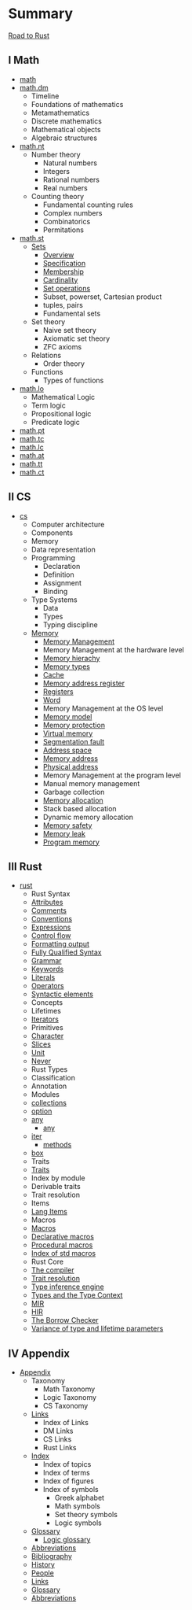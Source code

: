 # Summary

[Road to Rust](./README.md)


## I Math

* [math](./math/README.md)
* [math.dm](./math/dm/README.md)
  - Timeline
  - Foundations of mathematics
  - Metamathematics
  - Discrete mathematics
  - Mathematical objects
  - Algebraic structures
* [math.nt](./math/nt/README.md)
  - Number theory
    - Natural numbers
    - Integers
    - Rational numbers
    - Real numbers
  - Counting theory
    - Fundamental counting rules
    - Complex numbers
    - Combinatorics
    - Permitations
* [math.st](./math/st/README.md)
  - [Sets](./math/st/sets/README.md)
    - [Overview](./math/st/sets/01_overview.md)
    - [Specification](./math/st/sets/02_specification.md)
    - [Membership](./math/st/sets/03_membership.md)
    - [Cardinality](./math/st/sets/04_cardinality.md)
    - [Set operations](./math/st/sets/06_set-operations.md)
    - Subset, powerset, Cartesian product
    - tuples, pairs
    - Fundamental sets
  - Set theory
    - Naive set theory
    - Axiomatic set theory
    - ZFC axioms
  - Relations
    - Order theory
  - Functions
    - Types of functions
* [math.lo](./math/lo/README.md)
  - Mathematical Logic
  - Term logic
  - Propositional logic
  - Predicate logic
* [math.pt](./math/pt/README.md)
* [math.tc](./math/tc/README.md)
* [math.lc](./math/lc/README.md)
* [math.at](./math/at/README.md)
* [math.tt](./math/tt/README.md)
* [math.ct](./math/ct/README.md)


## II CS

* [cs](./cs/README.md)
  * Computer architecture
  * Components
  * Memory
  * Data representation
  * Programming
    - Declaration
    - Definition
    - Assignment
    - Binding
  * Type Systems
    - Data
    - Types
    - Typing discipline
  * [Memory](./cs/memory/README.md)
    - [Memory Management](./cs/memory/memory-management-levels.md)
    - Memory Management at the hardware level
    - [Memory hierachy](cs/memory/memory-hierarchy.md)
    - [Memory types](cs/memory/memory-types.md)
    - [Cache](cs/memory/cache.md)
    - [Memory address register](cs/memory/mar.md)
    - [Registers](cs/memory/registers.md)
    - [Word](cs/memory/word.md)
    - Memory Management at the OS level
    - [Memory model](cs/memory/memory-model.md)
    - [Memory protection](cs/memory/memory-protection.md)
    - [Virtual memory](cs/memory/virtual-memory.md)
    - [Segmentation fault](cs/memory/segmentation-fault.md)
    - [Address space](cs/memory/address-space.md)
    - [Memory address](cs/memory/memory-address.md)
    - [Physical address](cs/memory/physical-address.md)
    - Memory Management at the program level
    - Manual memory management
    - Garbage collection
    - [Memory allocation](cs/memory/memory-allocation.md)
    - Stack based allocation
    - Dynamic memory allocation
    - [Memory safety](cs/memory/memory-safety.md)
    - [Memory leak](cs/memory/memory-leak.md)
    - [Program memory](cs/memory/program-memory.md)


## III Rust

* [rust](./rust/README.md)
  - Rust Syntax
  - [Attributes](./rust/syntax/attributes.md)
  - [Comments](./rust/syntax/comments.md)
  - [Conventions](./rust/syntax/conventions.md)
  - [Expressions](./rust/syntax/expressions.md)
  - [Control flow](./rust/syntax/control-flow.md)
  - [Formatting output](./rust/syntax/format.md)
  - [Fully Qualified Syntax](./rust/syntax/fully-qualified-syntax.md)
  - [Grammar](./rust/syntax/grammar.md)
  - [Keywords](./rust/syntax/keywords.md)
  - [Literals](./rust/syntax/literals.md)
  - [Operators](./rust/syntax/operators.md)
  - [Syntactic elements](./rust/syntax/syntactic-elements.md)
  - Concepts
  - Lifetimes
  - [Iterators](./rust/concepts/iterators/iterators.md)
  - Primitives
  - [Character](./rust/primitives/char/char.md)
  - [Slices](./rust/primitives/slice/slice.md)
  - [Unit](./rust/primitives/unit/unit.md)
  - [Never](./rust/primitives/never/never.md)
  - Rust Types
  - Classification
  - Annotation
  - Modules
  - [collections](./rust/modules/collections/README.md)
  - [option](./rust/modules/option/README.md)
  - [any](./rust/modules/any/any.md)
    - [any](./rust/modules/any/any-trait.md)
  - [iter](./rust/modules/iter/README.md)
    - [methods](./rust/modules/iter/methods-all.md)
  - [box](./rust/modules/boxed/box.md)
  - Traits
  - [Traits](./rust/traits/README.md)
  - Index by module
  - Derivable traits
  - Trait resolution
  - Items
  - [Lang Items](./rust/items/README.md)
  - Macros
  - [Macros](./rust/macros/macro.md)
  - [Declarative macros](./rust/macros/macro-declerative.md)
  - [Procedural macros](./rust/macros/macro-procedural.md)
  - [Index of std macros](./rust/macros/macro-index.md)
  - Rust Core
  - [The compiler](./rust/core/compiler.md)
  - [Trait resolution](./rust/core/rustc/trait-resolution.md)
  - [Type inference engine](./rust/core/rustc/type-inference-engine.md)
  - [Types and the Type Context](./rust/core/rustc/types-and-the-type-context.md)
  - [MIR](./rust/core/rustc/mir.md)
  - [HIR](./rust/core/rustc/hir.md)
  - [The Borrow Checker](./rust/core/rustc/borrow-checker.md)
  - [Variance of type and lifetime parameters](./rust/core/rustc/variance-of-type-and-lifetime-parameters.md)


## IV Appendix

* [Appendix](./apx/README.md)
  * Taxonomy
    - Math Taxonomy
    - Logic Taxonomy
    - CS Taxonomy
  * [Links](appendix/links/README.md)
    - Index of Links
    - DM Links
    - CS Links
    - Rust Links
  * [Index](appendix/index/README.md)
    - Index of topics
    - Index of terms
    - Index of figures
    - Index of symbols
      - Greek alphabet
      - Math symbols
      - Set theory symbols
      - Logic symbols
  - [Glossary](appendix/glossary.md)
    - [Logic glossary](appendix/glossary_dm.md)
  - [Abbreviations](appendix/abbreviations.md)
  - [Bibliography](appendix/bibliography.md)
  - [History](appendix/history.md)
  - [People](appendix/people.md)
  - [Links](appendix/links/README.md)
  * [Glossary](appendix/glossary.md)
  * [Abbreviations](appendix/abbreviations.md)
